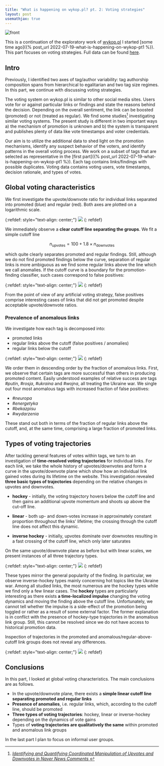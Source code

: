 ```yaml
---
title: "What is happening on wykop.pl? pt. 2: Voting strategies"
layout: post
usemathjax: true
---
```


![front](/assets/posts/2022-09-27/front.png)

This is a continuation of the exploratory work of <a href="http://wykop.pl">wykop.pl</a> I started [some time ago]({% post_url 2022-07-19-what-is-happening-on-wykop-pt1 %}). This part focuses on voting strategies. Full data can be found <a href="https://www.kaggle.com/datasets/grelade/wykop-data-2022">here</a>.



## Intro

Previously, I identified two axes of tag/author variability: tag authorship composition spans from hierarchical to egalitarian and two tag size regimes. In this part, we continue with discussing voting strategies.

The voting system on wykop.pl is similar to other social media sites. Users vote for or against particular links or findings and state the reasons behind the decision. Depending on the overall sentiment, the link can be boosted (promoted) or not (treated as regular). We find some studies[^1] investigating similar voting systems. The present study is different in two important ways a) the mechanism of promotion is unknown and b) the system is transparent and publishes plenty of data like vote timestamps and voter credentials.

Our aim is to utilize the additional data to shed light on the promotion mechanisms, identify any suspect behavior of the voters, and identify patterns in the overall voting process. We work on a subset of tags that are selected as representative in the [first part]({% post_url 2022-07-19-what-is-happening-on-wykop-pt1 %}). Each tag contains links/findings with possible duplicates. Voting data contains voting users, vote timestamps, decision rationale, and types of votes.


<!-- Previously I identified two axes of tag/author variability: tag authorship composition spans from hierarchical to egalitarian and two tag sizes. In this part, we continue with discussing the structure of votes.

The voting system on **wykop.pl** is similar to other socially-driven aggregation sites. Users vote for or against particular links and state the reasons behind the decision. Depending on the overall sentiment, the link can be boosted (promoted) or demoted (treated as regular). We find some studies[^1] which investigate similar voting systems. Our investigation is different in two important ways a) the mechanism of promotion is unknown and b) the system contains plenty of publicly available data like timestamps and voter credentials.

Our aim is to leverage this additional data and shed light on the promotion mechanisms, identify any suspect behavior of the voters and gather general information about the voting process. We work on a subset of tags singled out as representative in the [first part]({% post_url 2022-07-19-what-is-happening-on-wykop-pt1 %}). Each tag contains links/findings with possible duplicates. Voting structure contains authors, timestamps, reasons and type of vote. -->

## Global voting characteristics

We first investigate the upvote/downvote ratio for individual links separated into promoted (blue) and regular (red). Both axes are plotted on a logarithmic scale.

{:refdef: style="text-align: center;"}
![](/assets/posts/2022-09-27/fig0.png)
{: refdef}

We immediately observe a **clear cutoff line separating the groups**. We fit a simple cutoff line

<!-- $$ n_\text{upvotes} = \exp (0.05 \log(n_\text{downvotes})^2 + 4.5) $$ -->

$$ n_\text{upvotes} = 100 + 1.8 \times n_\text{downvotes} $$

which quite clearly separates promoted and regular findings. Still, although we do not find promoted findings below the curve, separation of regular links is more ambiguous as we find some regular links above the line which we call anomalies. If the cutoff curve is a boundary for the promotion-finding classifier, such cases correspond to false positives:

{:refdef: style="text-align: center;"}
![](/assets/posts/2022-09-27/fig1.png)
{: refdef}

From the point of view of any artificial voting strategy, false positives comprise interesting cases of links that did not get promoted despite acceptable upvote/downvote ratios.

### Prevalence of anomalous links

We investigate how each tag is decomposed into:

* promoted links
* regular links above the cutoff (false positives / anomalies)
* regular links below the cutoff

{:refdef: style="text-align: center;"}
![](/assets/posts/2022-09-27/fig2.png)
{: refdef}

We order them in descending order by the fraction of anomalous links. First, we observe that certain tags are more successful than others in producing promoted content. Easily understood examples of relative success are tags *#putin*, *#rosja*, *#ukraina* and *#wojna*, all treating the Ukraine war. We single out four most anomalous tags with increased fraction of false positives:

<!-- We order them in descending order by the fraction of false-positive findings. Firstly, we observe that certain tags are more successful than others in producing promoted content. Easily understood examples are *#putin*, *#rosja* and *#wojna*, all treating a recent war. On the other hand, we have a curious tag *#polska* which has an especially high fraction of false positives which we treat as an outlier due to general character of the tag (i.e. users frequently add this general tag besides the main one). We single out four tags on the left side with somewhat increased fraction of false positives: -->

- *#neuropa*
- *#energetyka*
- *#bekazpisu*
- *#wydarzenia*

These stand out both in terms of the fraction of regular links above the cutoff, and, at the same time, comprising a large fraction of promoted links.
<!-- These stand out both in terms of the fraction of regular links above the cutoff while, at the same time, comprising a large fraction of promoted links. -->
<!-- We hypothesize the false positives to be residual effects of failed upvoting campaigns resulting in not-promoted links. -->

## Types of voting trajectories

After tackling general features of votes within tags, we turn to an investigation of **time-resolved voting trajectories** for individual links. For each link, we take the whole history of upvotes/downvotes and form a curve in the upvote/downvote plane which show how an individual link gained votes during its lifetime on the website. This investigation revealed **three basic types of trajectories** depending on the relative changes in upvotes and downvotes.

<!-- We turn to investigation of time-resolved voting trajectories for single links. Based on the global upvote/downvote ratios shown above, the links themselves are divided into three groups depending on their position on the upvote/downvote plane:
* promoted
* regular above cutoff (false positives or anomalies)
* regular below cutoff -->

<!-- Each link has its own voting trajectory, we identify three basic types
* hockey - voting trajectory hovers at first below the cutoff line and then gains a sudden momentum and shoots up above the cutoff line
* linear - both types of votes increase in approximately constant proportion independent of the overall popularity of the finding and whether it crosses the cutoff line

* inverse hockey - voting trajectory has high momentum from the beginning and only later saturates -->

* **hockey** - initially, the voting trajectory hovers below the cutoff line and then gains an additional upvote momentum and shoots up above the cut-off line.

* **linear** - both up- and down-votes increase in approximately constant proportion throughout the links' lifetime; the crossing through the cutoff line does not affect this dynamic.

* **inverse hockey** - initially, upvotes dominate over downvotes resulting in a fast crossing of the cutoff line, which only later saturates

On the same upvote/downvote plane as before but with linear scales, we present instances of all three trajectory types.

{:refdef: style="text-align: center;"}
![](/assets/posts/2022-09-27/fig4.png)
{: refdef}

These types mirror the general popularity of the finding. In particular, we observe inverse-hockey types mainly concerning hot topics like the Ukraine war. Among all studied links, the most numerous are the hockey types while we find only a few linear cases. The **hockey** types are particularly interesting as there exists **a time-localized impulse** changing the voting dynamics and moving the finding above the cutoff line. Unfortunately, we cannot tell whether the impulse is a side-effect of the promotion being toggled or rather as a result of some external factor. The former explanation is in conflict with the presence of hockey-type trajectories in the anomalous link group. Still, this cannot be resolved since we do not have access to historical promotion data.

<!-- These types represent the overall popularity of the finding. In particular, we observe inverse-hockey types in hot topics like the ukraine war. The most probable is the hockey type with few linear cases which show constant popularity upon growth. The hockey types are particularly interesting as there exist an impulse changing the voting dynamics and moving the finding above the cutoff line. Unfortunately we cannot tell whether this impulse is the side-effect of the promotion or rather as a result of an organized action. The former explanation is in contradiction with the presence of hockey-type trajectories in the regular-above-line link group. Still, this cannot be resolved since we do not have access to historical data on promotions.  -->

<!-- In general, the regular-above-line case contains similar types of trajectories, we cannot make a distinction based on the trajectories: -->

Inspection of trajectories in the promoted and anomalous/regular-above-cutoff link groups does not reveal any differences. 

{:refdef: style="text-align: center;"}
![](/assets/posts/2022-09-27/fig5.png)
{: refdef}

<!-- 

In the plot above we show instances of major trajectory classes:
- publication time peak, which comprise of a single peak of upvotes around the publication time. Typically it is localized.
- late-time peak, which shows up later on in the vote evolution. It might be an indicator of a coordinated upvoting campaign.
- -->

## Conclusions

In this part, I looked at global voting characteristics. The main conclusions are as follows.

- In the upvote/downvote plane, there exists a **simple linear cutoff line separating promoted and regular links**
- **Presence of anomalies**, i.e. regular links, which, according to the cutoff line, should be promoted
- **Three types of voting trajectories**: hockey, linear or inverse-hockey depending on the dynamics of vote gains
- Types of **voting trajectories are qualitatively the same** within promoted and anomalous link groups

In the last part I plan to focus on informal user groups.

<!-- In this part, I looked at global voting characteristics. Main conclusions are

- In the upvote/downvote plane, I identified a simple **linear cutoff line** separating promoted and regular links**
- Presence of **anomalies** i.e. regular links which, according to the cutoff line, should be promoted
- Types of voting strategies are **hockey, linear or inverse-hockey** depending on how they gain votes
- Considering promoted and regular-above-cutoff link groups, **no differences in voting trajectories** were found

In the last part I plan to focus on informal user groups. -->

[^1]: *[ Identifying and Quantifying Coordinated Manipulation of Upvotes and Downvotes in Naver News Comments ](https://ojs.aaai.org/index.php/ICWSM/article/view/7301)*